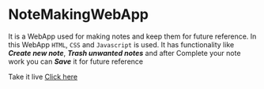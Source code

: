 # NoteMakingWebApp
It is a WebApp used for making notes and keep them for future reference.
In this WebApp `HTML`, `CSS` and `Javascript` is used. It has functionality like ***Create new note***, ***Trash unwanted notes*** and after Complete your note work you can ***Save*** it for future reference

Take it live 
 [Click here](https://mrimhasan.github.io/NoteMakingWebApp/)
